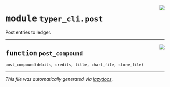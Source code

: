 <!-- markdownlint-disable -->

<a href="https://github.com/rustedpy/result/blob/master/abacus/typer_cli/post.py#L0"><img align="right" style="float:right;" src="https://img.shields.io/badge/-source-cccccc?style=flat-square"></a>

# <kbd>module</kbd> `typer_cli.post`
Post entries to ledger. 


---

<a href="https://github.com/rustedpy/result/blob/master/abacus/typer_cli/post.py#L13"><img align="right" style="float:right;" src="https://img.shields.io/badge/-source-cccccc?style=flat-square"></a>

## <kbd>function</kbd> `post_compound`

```python
post_compound(debits, credits, title, chart_file, store_file)
```








---

_This file was automatically generated via [lazydocs](https://github.com/ml-tooling/lazydocs)._
